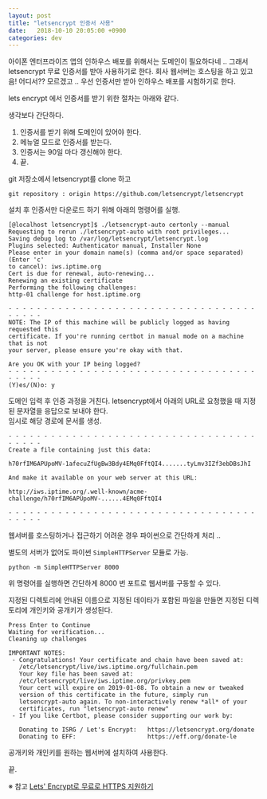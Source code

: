 ```yaml
---
layout: post
title: "letsencrypt 인증서 사용"
date:   2018-10-10 20:05:00 +0900
categories: dev
---
```


아이폰 엔터프라이즈 앱의 인하우스 배포를 위해서는 도메인이 필요하다네 .. 
그래서 letsencrypt 무료 인증서를 받아 사용하기로 한다. 
회사 웹서버는 호스팅을 하고 있고 음! 어디서?? 모르겠고 ..
우선 인증서만 받아 인하우스 배포를 시험하기로 한다. 

lets encrypt 에서 인증서를 받기 위한 절차는 아래와 같다. 

생각보다 간단하다. 

1. 인증서를 받기 위해 도메인이 있어야 한다. 
2. 메뉴얼 모드로 인증서를 받는다. 
3. 인증서는 90일 마다 갱신해야 한다. 
4. 끝. 

git 저장소에서 letsencrypt를 clone 하고

```
git repository : origin https://github.com/letsencrypt/letsencrypt
```

설치 후 인증서만 다운로드 하기 위해 아래의 명령어를 실행. 
```
[@localhost letsencrypt]$ ./letsencrypt-auto certonly --manual
Requesting to rerun ./letsencrypt-auto with root privileges...
Saving debug log to /var/log/letsencrypt/letsencrypt.log
Plugins selected: Authenticator manual, Installer None
Please enter in your domain name(s) (comma and/or space separated)  (Enter 'c'
to cancel): iws.iptime.org
Cert is due for renewal, auto-renewing...
Renewing an existing certificate
Performing the following challenges:
http-01 challenge for host.iptime.org

- - - - - - - - - - - - - - - - - - - - - - - - - - - - - - - - - - - - - - - -
NOTE: The IP of this machine will be publicly logged as having requested this
certificate. If you're running certbot in manual mode on a machine that is not
your server, please ensure you're okay with that.

Are you OK with your IP being logged?
- - - - - - - - - - - - - - - - - - - - - - - - - - - - - - - - - - - - - - - -
(Y)es/(N)o: y
```
도메인 입력 후 인증 과정을 거친다. 
letsencrypt에서 아래의 URL로 요청했을 때 지정된 문자열을 응답으로 보내야 한다.  
임시로 해당 경로에 문서를 생성. 
```
- - - - - - - - - - - - - - - - - - - - - - - - - - - - - - - - - - - - - - - -
Create a file containing just this data:

h70rfIM6APUpoMV-1afecuZfUgBw3Bdy4EMq0FftQI4.......tyLmv3IZf3ebDBsJhI

And make it available on your web server at this URL:

http://iws.iptime.org/.well-known/acme-challenge/h70rfIM6APUpoMV-......4EMq0FftQI4

- - - - - - - - - - - - - - - - - - - - - - - - - - - - - - - - - - - - - - - -
```
웹서버를 호스팅하거나 접근하기 어려운 경우 파이썬으로 간단하게 처리 .. 

별도의 서버가 없어도 파이썬 `SimpleHTTPServer` 모듈로 가능. 
```
python -m SimpleHTTPServer 8000
```
위 명령어를 실행하면 간단하게 8000 번 포트로 웹서버를 구동할 수 있다. 

지정된 디렉토리에 안내된 이름으로 지정된 데이타가 포함된 파일을 만들면 지정된 디렉토리에 개인키와 공개키가 생성된다. 
```
Press Enter to Continue
Waiting for verification...
Cleaning up challenges

IMPORTANT NOTES:
 - Congratulations! Your certificate and chain have been saved at:
   /etc/letsencrypt/live/iws.iptime.org/fullchain.pem
   Your key file has been saved at:
   /etc/letsencrypt/live/iws.iptime.org/privkey.pem
   Your cert will expire on 2019-01-08. To obtain a new or tweaked
   version of this certificate in the future, simply run
   letsencrypt-auto again. To non-interactively renew *all* of your
   certificates, run "letsencrypt-auto renew"
 - If you like Certbot, please consider supporting our work by:

   Donating to ISRG / Let's Encrypt:   https://letsencrypt.org/donate
   Donating to EFF:                    https://eff.org/donate-le
```

공개키와 개인키를 원하는 웹서버에 설치하여 사용한다. 

끝.

※ 참고 [Lets' Encrypt로 무료로 HTTPS 지원하기](https://blog.outsider.ne.kr/1178) 
